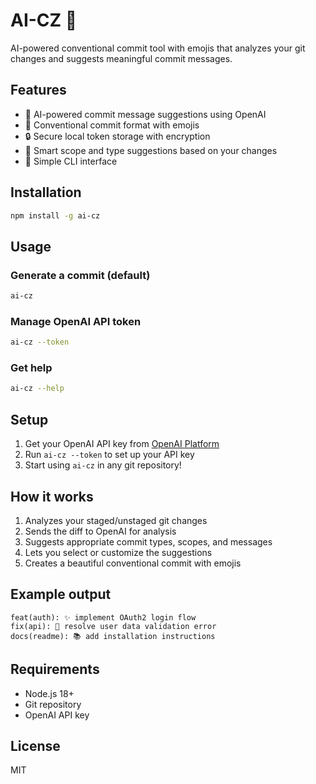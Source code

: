 # AI-CZ 🤖

AI-powered conventional commit tool with emojis that analyzes your git changes and suggests meaningful commit messages.

## Features

- 🧠 AI-powered commit message suggestions using OpenAI
- 📝 Conventional commit format with emojis
- 🔒 Secure local token storage with encryption
- 🎯 Smart scope and type suggestions based on your changes
- 🚀 Simple CLI interface

## Installation

```bash
npm install -g ai-cz
```

## Usage

### Generate a commit (default)
```bash
ai-cz
```

### Manage OpenAI API token
```bash
ai-cz --token
```

### Get help
```bash
ai-cz --help
```

## Setup

1. Get your OpenAI API key from [OpenAI Platform](https://platform.openai.com/api-keys)
2. Run `ai-cz --token` to set up your API key
3. Start using `ai-cz` in any git repository!

## How it works

1. Analyzes your staged/unstaged git changes
2. Sends the diff to OpenAI for analysis
3. Suggests appropriate commit types, scopes, and messages
4. Lets you select or customize the suggestions
5. Creates a beautiful conventional commit with emojis

## Example output

```
feat(auth): ✨ implement OAuth2 login flow
fix(api): 🐛 resolve user data validation error
docs(readme): 📚 add installation instructions
```

## Requirements

- Node.js 18+
- Git repository
- OpenAI API key

## License

MIT